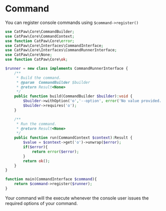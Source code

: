 # Command

You can register console commands using `$command->register()`

```php
use CatPaw\Core\CommandBuilder;
use CatPaw\Core\CommandContext;
use function CatPaw\Core\error;
use CatPaw\Core\Interfaces\CommandInterface;
use CatPaw\Core\Interfaces\CommandRunnerInterface;
use CatPaw\Core\None;
use function CatPaw\Core\ok;

$runner = new class implements CommandRunnerInterface {
    /**
     * Build the command.
     * @param  CommandBuilder $builder
     * @return Result<None>
     */
    public function build(CommandBuilder $builder):void {
        $builder->withOption('o','--option', error('No value provided.'));
        $builder->requires('o');
    }

    /**
     * Run the command.
     * @return Result<None>
     */
    public function run(CommandContext $context):Result {
        $value = $context->get('o')->unwrap($error);
        if($error){
            return error($error);
        }
        return ok();
    }
}

function main(CommandInterface $command){
    return $command->register($runner);
}
```

Your command will the execute whenever the console user issues the required options of your command.